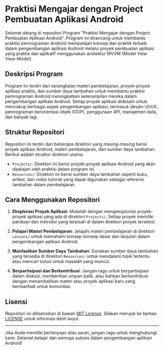 # Praktisi Mengajar dengan Project Pembuatan Aplikasi Android

Selamat datang di repositori Program "Praktisi Mengajar dengan Project Pembuatan Aplikasi Android". Program ini dirancang untuk membantu praktisi pemrograman Android mempelajari konsep dan praktik terbaik dalam pengembangan aplikasi Android melalui proyek pembuatan aplikasi yang praktis dan aplikatif menggunakan arsitektur MVVM (Model View View-Model). 

## Deskripsi Program

Program ini terdiri dari serangkaian materi pembelajaran, proyek-proyek aplikasi praktis, dan sumber daya tambahan untuk membantu praktisi pemrograman Android meningkatkan keterampilan mereka dalam pengembangan aplikasi Android. Setiap proyek aplikasi didesain untuk mencakup berbagai aspek pengembangan aplikasi, termasuk desain UI/UX, pemrograman berorientasi objek (OOP), penggunaan API, manajemen data, dan banyak lagi.

## Struktur Repositori

Repositori ini terdiri dari beberapa direktori yang masing-masing berisi proyek aplikasi Android, materi pembelajaran, dan sumber daya tambahan. Berikut adalah struktur direktori utama:

- `Projects/`: Direktori ini berisi proyek-proyek aplikasi Android yang akan dipelajari oleh praktisi dalam program ini.
- `Resources/`: Direktori ini berisi sumber daya tambahan seperti buku, artikel, dan video tutorial yang dapat digunakan sebagai referensi tambahan dalam pembelajaran.

## Cara Menggunakan Repositori

1. **Eksplorasi Proyek Aplikasi**: Mulailah dengan mengeksplorasi proyek-proyek aplikasi yang ada di direktori `Projects/`. Setiap proyek memiliki panduan dan instruksi yang terpisah di dalam direktori proyek tersebut.

2. **Pelajari Materi Pembelajaran**: Jelajahi materi pembelajaran di direktori `Lessons/` untuk memahami konsep-konsep dasar dan lanjutan dalam pengembangan aplikasi Android.

3. **Manfaatkan Sumber Daya Tambahan**: Gunakan sumber daya tambahan yang tersedia di direktori `Resources/` untuk mendalami topik tertentu atau mencari solusi untuk masalah yang muncul.

4. **Berpartisipasi dan Berkontribusi**: Jangan ragu untuk berpartisipasi dalam diskusi, memberikan umpan balik, atau bahkan berkontribusi dengan menambahkan materi atau proyek aplikasi baru yang bermanfaat untuk komunitas.

## Lisensi

Repositori ini dilisensikan di bawah [MIT License](LICENSE). Silakan merujuk ke berkas [LICENSE](LICENSE) untuk informasi lebih lanjut.

---

Jika Anda memiliki pertanyaan atau saran, jangan ragu untuk menghubungi kami. Selamat belajar dan semoga sukses dalam pengembangan aplikasi Android!


